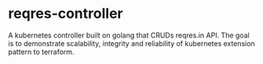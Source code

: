 # reqres-controller
A kubernetes controller built on golang that CRUDs reqres.in API. The goal is to demonstrate scalability, integrity and reliability of kubernetes extension pattern to terraform.
